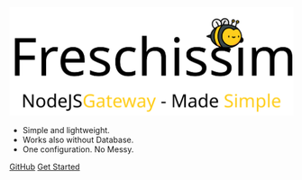 ![logo](_media/logo.svg#logo)

- Simple and lightweight.
- Works also without Database.
- One configuration. No Messy.

[GitHub](https://github.com/itsrennyman/freschissimo/)
[Get Started](/_pages/getstarted)